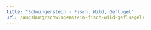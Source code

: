 ```yaml
---
title: "Schwingenstein - Fisch, Wild, Geflügel"
url: /augsburg/schwingenstein-fisch-wild-gefluegel/
---
```

